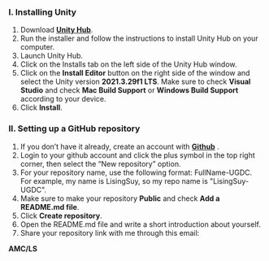 ### I. Installing Unity
1. Download [**Unity Hub**](https://unity.com/download).
2. Run the installer and follow the instructions to install Unity Hub on your computer.
3. Launch Unity Hub.
4. Click on the Installs tab on the left side of the Unity Hub window.
5. Click on the **Install Editor** button on the right side of the window and select the Unity version **2021.3.29f1 LTS**. Make sure to check **Visual Studio** and check **Mac Build Support** or **Windows Build Support** according to your device.
6. Click **Install**.

### II. Setting up a GitHub repository
1. If you don’t have it already, create an account with [**Github**](https://github.com) .
2. Login to your github account and click the plus symbol in the top right corner, then select the “New repository” option.
3. For your repository name, use the following format: FullName-UGDC. For example, my name is LisingSuy, so my repo name is "LisingSuy-UGDC".
4. Make sure to make your repository **Public** and check **Add a README.md file**.
5. Click **Create repository**.
6. Open the README.md file and write a short introduction about yourself.
7. Share your repository link with me through this email: 



**AMC/LS**
